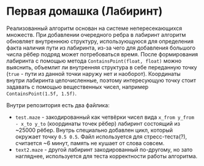 # Первая домашка (Лабиринт)
Реализованный алгоритм основан на системе непересекающихся множеств. При добавлении очередного ребра в лабиринт алгоритм обновляет внутреннюю структуру, использующуюся для определения факта наличия пути из лабиринта, из-за чего для добавления большого числа рёбер подряд может потребоваться время. После формирования лабиринта с помощью метода `ContainsPoint(float, float)` можно выяснить, объемлит ли внутренняя структура в себе переданную точку (`true` - пути из данной точки наружу нет и наоборот). Координаты внутри лабиринта целочисленные, поэтому интересующую точку стоит задавать с помощью вещественных чисел, например `ContainsPoint(1.5f, 1.5f)`.

Внутри репозитория есть два файлика:
- `test.maze` - закодированный как четвёрки чисел вида `x_from y_from - x_to y_to` (координаты точек рёбер) лабиринт состоящий из ~25000 рёбер. Внутрь специально добавлен цикл, который окружает точку `0.5 0.5`. Файл используется для стресс-теста(?), считается ~6 минут, память не кушает от слова совсем.
- `text2.maze` - другой лабиринт закодированный по-другому, но зато нагляднее, используется для теста корректности работы алгоритма.